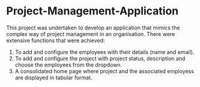 # Project-Management-Application
This project was undertaken to develop an application that mimics the complex way of  project management in an organisation. There were extensive functions that were achieved:
1.	To add and configure the employees with their details (name and email).
2.	To add and configure the project with project status, description and choose the employees from the dropdown.
3.	A consolidated home page where project and the associated employess are displayed in tabular format.
